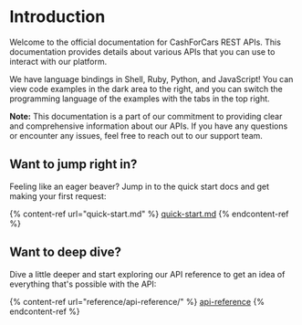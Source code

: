 # Introduction

Welcome to the official documentation for CashForCars REST APIs. This documentation provides details about various APIs that you can use to interact with our platform.

We have language bindings in Shell, Ruby, Python, and JavaScript! You can view code examples in the dark area to the right, and you can switch the programming language of the examples with the tabs in the top right.

**Note:** This documentation is a part of our commitment to providing clear and comprehensive information about our APIs. If you have any questions or encounter any issues, feel free to reach out to our support team.

## Want to jump right in?

Feeling like an eager beaver? Jump in to the quick start docs and get making your first request:

{% content-ref url="quick-start.md" %}
[quick-start.md](quick-start.md)
{% endcontent-ref %}

## Want to deep dive?

Dive a little deeper and start exploring our API reference to get an idea of everything that's possible with the API:

{% content-ref url="reference/api-reference/" %}
[api-reference](reference/api-reference/)
{% endcontent-ref %}
